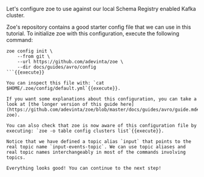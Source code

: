 Let's configure zoe to use against our local Schema Registry enabled Kafka cluster.

Zoe's repository contains a good starter config file that we can use in this tutorial. To initialize zoe with this configuration, execute the following command:

```
zoe config init \
    --from git \
    --url https://github.com/adevinta/zoe \
    --dir docs/guides/avro/config
```{{execute}}

You can inspect this file with: `cat $HOME/.zoe/config/default.yml`{{execute}}.

If you want some explanations about this configuration, you can take a look at [the longer version of this guide here](https://github.com/adevinta/zoe/blob/master/docs/guides/avro/guide.md#configure-zoe).

You can also check that zoe is now aware of this configuration file by executing: `zoe -o table config clusters list`{{execute}}.

Notice that we have defined a topic alias `input` that points to the real topic name `input-events-topic`. We can use topic aliases and real topic names interchangeably in most of the commands involving topics.

Everything looks good! You can continue to the next step!
